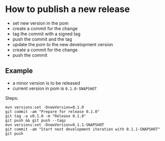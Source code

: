 # How to publish a new release

* set new version in the pom
* create a commit for the change
* tag the commit with a signed tag
* push the commit and the tag
* update the pom to the new development version
* create a commit for the change
* push the commit

## Example

* a minor version is to be released
* current version in pom is `0.1.0-SNAPSHOT`

Steps:

``` shell
mvn versions:set -DnewVersion=0.1.0
git commit -am "Prepare for release 0.1.0"
git tag -a v0.1.0 -m "Release 0.1.0"
git push && git push --tags
mvn versions:set -DnewVersion=0.1.1-SNAPSHOT
git commit -am "Start next development iteration with 0.1.1-SNAPSHOT"
git push
```